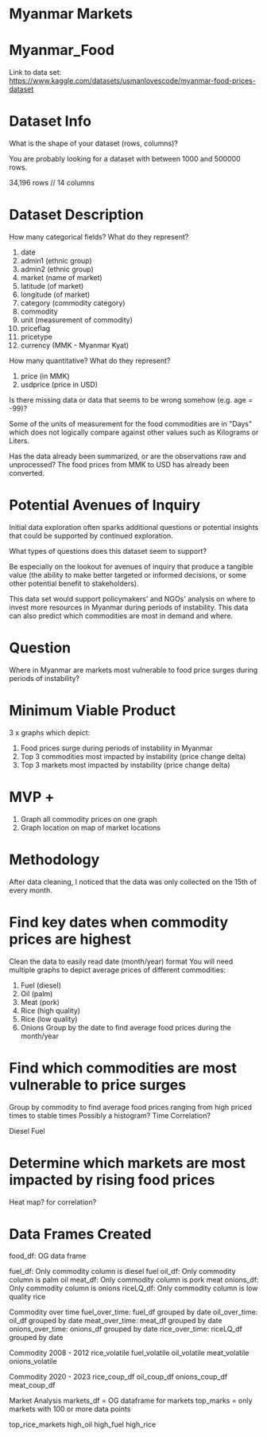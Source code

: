 # Myanmar Markets

# Myanmar_Food

Link to data set:
https://www.kaggle.com/datasets/usmanlovescode/myanmar-food-prices-dataset

# Dataset Info
What is the shape of your dataset (rows, columns)?

You are probably looking for a dataset with between 1000 and 500000 rows.

34,196 rows // 14 columns

# Dataset Description
How many categorical fields? What do they represent?
1. date
2. admin1 (ethnic group)
3. admin2 (ethnic group)
4. market (name of market)
5. latitude (of market)
6. longitude (of market)
7. category (commodity category)
8. commodity
9. unit (measurement of commodity)
10. priceflag
11. pricetype
12. currency (MMK - Myanmar Kyat)

How many quantitative? What do they represent?
1. price (in MMK)
2. usdprice (price in USD)

Is there missing data or data that seems to be wrong somehow (e.g. age = -99)?

Some of the units of measurement for the food commodities are in "Days" which does not logically compare against other values such as Kilograms or Liters.

Has the data already been summarized, or are the observations raw and unprocessed?
The food prices from MMK to USD has already been converted.

# Potential Avenues of Inquiry
Initial data exploration often sparks additional questions or potential insights that could be supported by continued exploration.

What types of questions does this dataset seem to support?

Be especially on the lookout for avenues of inquiry that produce a tangible value (the ability to make better targeted or informed decisions, or some other potential benefit to stakeholders).

This data set would support policymakers' and NGOs' analysis on where to invest more resources in Myanmar during periods of instability. This data can also predict which commodities are most in demand and where.

# Question
Where in Myanmar are markets most vulnerable to food price surges during periods of instability? 


# Minimum Viable Product
3 x graphs which depict:
1. Food prices surge during periods of instability in Myanmar
2. Top 3 commodities most impacted by instability (price change delta)
3. Top 3 markets most impacted by instability (price change delta)

# MVP +
1. Graph all commodity prices on one graph
2. Graph location on map of market locations

# Methodology 

After data cleaning, I noticed that the data was only collected on the 15th of every month. 

# Find key dates when commodity prices are highest
Clean the data to easily read date (month/year) format
You will need multiple graphs to depict average prices of different commodities:
1. Fuel (diesel)
2. Oil (palm)
3. Meat (pork)
4. Rice (high quality)
5. Rice (low quality)
6. Onions
Group by the date to find average food prices during the month/year

# Find which commodities are most vulnerable to price surges
Group by commodity to find average food prices ranging from high priced times to stable times
Possibly a histogram?
Time Correlation?

Diesel Fuel

# Determine which markets are most impacted by rising food prices
Heat map? for correlation?


# Data Frames Created
food_df: OG data frame

fuel_df: Only commodity column is diesel fuel
oil_df: Only commodity column is palm oil
meat_df: Only commodity column is pork meat
onions_df: Only commodity column is onions
riceLQ_df: Only commodity column is low quality rice

Commodity over time
fuel_over_time: fuel_df grouped by date
oil_over_time: oil_df grouped by date
meat_over_time: meat_df grouped by date
onions_over_time: onions_df grouped by date
rice_over_time: riceLQ_df grouped by date

Commodity 2008 - 2012
rice_volatile
fuel_volatile
oil_volatile
meat_volatile
onions_volatile 


Commodity 2020 - 2023
rice_coup_df
oil_coup_df
onions_coup_df
meat_coup_df

Market Analysis
markets_df = OG dataframe for markets
top_marks = only markets with 100 or more data points

top_rice_markets
high_oil
high_fuel
high_rice

